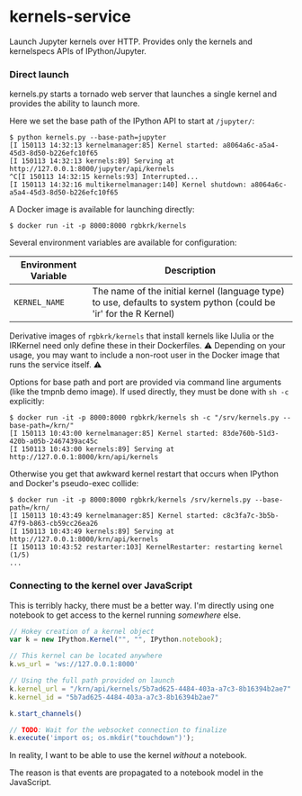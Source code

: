 # kernels-service

Launch Jupyter kernels over HTTP. Provides only the kernels and kernelspecs APIs of IPython/Jupyter.

### Direct launch

kernels.py starts a tornado web server that launches a single kernel and provides the ability to launch more.

Here we set the base path of the IPython API to start at `/jupyter/`:


```console
$ python kernels.py --base-path=jupyter
[I 150113 14:32:13 kernelmanager:85] Kernel started: a8064a6c-a5a4-45d3-8d50-b226efc10f65
[I 150113 14:32:13 kernels:89] Serving at http://127.0.0.1:8000/jupyter/api/kernels
^C[I 150113 14:32:15 kernels:93] Interrupted...
[I 150113 14:32:16 multikernelmanager:140] Kernel shutdown: a8064a6c-a5a4-45d3-8d50-b226efc10f65
```

A Docker image is available for launching directly:

```
$ docker run -it -p 8000:8000 rgbkrk/kernels
```

Several environment variables are available for configuration:

Environment Variable | Description
---------------------|----------------------------------------------------------------------------------------------------------
`KERNEL_NAME`        | The name of the initial kernel (language type) to use, defaults to system python (could be 'ir' for the R Kernel)

Derivative images of `rgbkrk/kernels` that install kernels like IJulia or the IRKernel need only define these in their Dockerfiles. :warning: Depending on your usage, you may want to include a non-root user in the Docker image that runs the service itself. :warning:

Options for base path and port are provided via command line arguments (like the tmpnb demo image). If used directly, they must be done with `sh -c` explicitly:

```console
$ docker run -it -p 8000:8000 rgbkrk/kernels sh -c "/srv/kernels.py --base-path=/krn/"
[I 150113 10:43:00 kernelmanager:85] Kernel started: 83de760b-51d3-420b-a05b-2467439ac45c
[I 150113 10:43:00 kernels:89] Serving at http://127.0.0.1:8000/krn/api/kernels
```

Otherwise you get that awkward kernel restart that occurs when IPython and Docker's pseudo-exec collide:

```console
$ docker run -it -p 8000:8000 rgbkrk/kernels /srv/kernels.py --base-path=/krn/
[I 150113 10:43:49 kernelmanager:85] Kernel started: c8c3fa7c-3b5b-47f9-b863-cb59cc26ea26
[I 150113 10:43:49 kernels:89] Serving at http://127.0.0.1:8000/krn/api/kernels
[I 150113 10:43:52 restarter:103] KernelRestarter: restarting kernel (1/5)
...
```

### Connecting to the kernel over JavaScript

This is terribly hacky, there must be a better way. I'm directly using one notebook to get access to the kernel running *somewhere* else.

```JavaScript
// Hokey creation of a kernel object
var k = new IPython.Kernel("", "", IPython.notebook);

// This kernel can be located anywhere
k.ws_url = 'ws://127.0.0.1:8000'

// Using the full path provided on launch
k.kernel_url = "/krn/api/kernels/5b7ad625-4484-403a-a7c3-8b16394b2ae7"
k.kernel_id = "5b7ad625-4484-403a-a7c3-8b16394b2ae7"

k.start_channels()

// TODO: Wait for the websocket connection to finalize
k.execute('import os; os.mkdir("touchdown")');
```

In reality, I want to be able to use the kernel *without* a notebook.

The reason is that events are propagated to a notebook model in the JavaScript.
